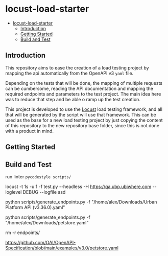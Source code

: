 # locust-load-starter
<!-- TOC -->
* [locust-load-starter](#locust-load-starter)
  * [Introduction](#introduction)
  * [Getting Started](#getting-started)
  * [Build and Test](#build-and-test)
<!-- TOC -->
## Introduction
This repository aims to ease the creation of a load testing project by mapping the api automatically from the OpenAPI v3 `yaml` file.

Depending on the tests that will be done, the mapping of multiple requests can be cumbersome, reading the API documentation and mapping 
the required endpoints and parameters to the test project. The main idea here was to reduce that step and be able o ramp 
up the test creation.

This project is developed to use the [Locust](https://locust.io/) load testing framework, and all that will be generated 
by the script will use that framework. This can be used as the base for a new load testing project by just copying the 
content of this repository to the new repository base folder, since this is not done with a product in mind.
## Getting Started
## Build and Test
run linter
`pycodestyle scripts/`

locust -t 1s -u 1 -f test.py --headless -H https://qa.ubp.ubiwhere.com --loglevel DEBUG --logfile asd

python scripts/generate_endpoints.py -f "/home/alex/Downloads/Urban Platform API (v3.36.0).yaml"

python scripts/generate_endpoints.py -f "/home/alex/Downloads/petstore.yaml"

rm -r endpoints/

https://github.com/OAI/OpenAPI-Specification/blob/main/examples/v3.0/petstore.yaml